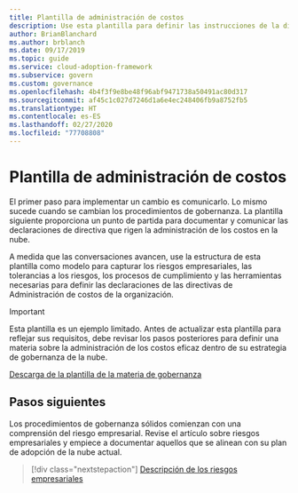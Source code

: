 ```yaml
---
title: Plantilla de administración de costos
description: Use esta plantilla para definir las instrucciones de la directiva de administración de costos que capturan riesgos empresariales, tolerancia al riesgo, procesos de cumplimiento y herramientas.
author: BrianBlanchard
ms.author: brblanch
ms.date: 09/17/2019
ms.topic: guide
ms.service: cloud-adoption-framework
ms.subservice: govern
ms.custom: governance
ms.openlocfilehash: 4b4f3f9e8be48f96abf9471738a50491ac80d317
ms.sourcegitcommit: af45c1c027d7246d1a6e4ec248406fb9a8752fb5
ms.translationtype: HT
ms.contentlocale: es-ES
ms.lasthandoff: 02/27/2020
ms.locfileid: "77708808"
---
```

# <a name="cost-management-template"></a>Plantilla de administración de costos

El primer paso para implementar un cambio es comunicarlo. Lo mismo sucede cuando se cambian los procedimientos de gobernanza. La plantilla siguiente proporciona un punto de partida para documentar y comunicar las declaraciones de directiva que rigen la administración de los costos en la nube.

A medida que las conversaciones avancen, use la estructura de esta plantilla como modelo para capturar los riesgos empresariales, las tolerancias a los riesgos, los procesos de cumplimiento y las herramientas necesarias para definir las declaraciones de las directivas de Administración de costos de la organización.

> [!IMPORTANT]
> Esta plantilla es un ejemplo limitado. Antes de actualizar esta plantilla para reflejar sus requisitos, debe revisar los pasos posteriores para definir una materia sobre la administración de los costos eficaz dentro de su estrategia de gobernanza de la nube.

<!-- markdownlint-disable MD033 -->

 <a href="https://archcenter.blob.core.windows.net/cdn/fusion/governance/Cost%20Management%20Discipline%20Template.docx">Descarga de la plantilla de la materia de gobernanza</a>

<!-- markdownlint-enable MD033 -->

## <a name="next-steps"></a>Pasos siguientes

Los procedimientos de gobernanza sólidos comienzan con una comprensión del riesgo empresarial. Revise el artículo sobre riesgos empresariales y empiece a documentar aquellos que se alinean con su plan de adopción de la nube actual.

> [!div class="nextstepaction"]
> [Descripción de los riesgos empresariales](./business-risks.md)
